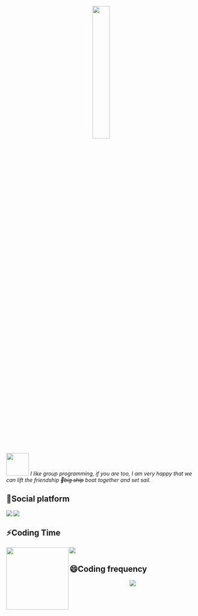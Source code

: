 <p align="center">
  <img src="https://media.giphy.com/media/MeJgB3yMMwIaHmKD4z/giphy.gif" width="30%">
</p>


<img src="https://media.giphy.com/media/LnQjpWaON8nhr21vNW/giphy.gif" width="60"> <em>I like group programming, if you are too, I am very happy that we can lift the friendship <del>🚢big ship</del> boat together and set sail.</em>


<!--
**LhdDream/LhdDream** is a ✨ _special_ ✨ repository because its `README.md` (this file) appears on your GitHub profile.

Here are some ideas to get you started:

- 🔭 I’m currently working on ...
- 🌱 I’m currently learning ...
- 👯 I’m looking to collaborate on ...
- 🤔 I’m looking for help with ...
- 💬 Ask me about ...
- 📫 How to reach me: ...
- 😄 Pronouns: ...
- ⚡ Fun fact: ...
-->

## 🤔Social platform
<div>
  <img align = "left" src= "https://stats.justsong.cn/api/leetcode?username=lhddream-w&cn=true" />
  <img src="https://stats.justsong.cn/api/csdn?id=dream0130__" />
</div>

## ⚡Coding Time


<!-- ![My stats](https://github-readme-stats.vercel.app/api?username=LhdDream&theme=dark&show_icons=true) -->
<!-- ![Top Langs](https://github-readme-stats.vercel.app/api/top-langs/?username=LhdDream&hide=html,css,Jupyter+Notebook,ruby,javascript&theme=calm&langs_count=6) -->

<div>
    <img height="165" align="left" src="https://github-readme-stats.vercel.app/api?username=LhdDream&theme=dark&show_icons=true" />
    <img src="https://github-readme-stats.vercel.app/api/top-langs/?username=LhdDream&hide=html,css,Jupyter+Notebook,ruby,javascript&theme=dark&langs_count=6&layout=compact" />
</div>


## 😄Coding frequency 

<div align="center"> <img src="https://activity-graph.herokuapp.com/graph?username=LhdDream&theme=xcode" /> </div>
